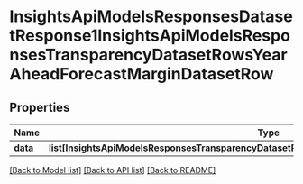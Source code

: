 # InsightsApiModelsResponsesDatasetResponse1InsightsApiModelsResponsesTransparencyDatasetRowsYearAheadForecastMarginDatasetRow

## Properties
Name | Type | Description | Notes
------------ | ------------- | ------------- | -------------
**data** | [**list[InsightsApiModelsResponsesTransparencyDatasetRowsYearAheadForecastMarginDatasetRow]**](InsightsApiModelsResponsesTransparencyDatasetRowsYearAheadForecastMarginDatasetRow.md) |  | [optional] 

[[Back to Model list]](../README.md#documentation-for-models) [[Back to API list]](../README.md#documentation-for-api-endpoints) [[Back to README]](../README.md)

